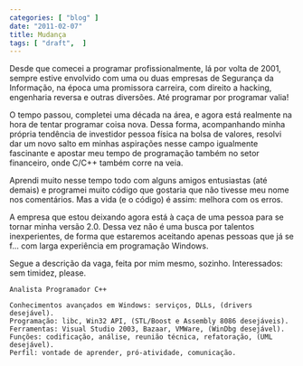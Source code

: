 ```yaml
---
categories: [ "blog" ]
date: "2011-02-07"
title: Mudança
tags: [ "draft",  ]
---
```


Desde que comecei a programar profissionalmente, lá por volta de 2001, sempre estive envolvido com uma ou duas empresas de Segurança da Informação, na época uma promissora carreira, com direito a hacking, engenharia reversa e outras diversões. Até programar por programar valia!

O tempo passou, completei uma década na área, e agora está realmente na hora de tentar programar coisa nova. Dessa forma, acompanhando minha própria tendência de investidor pessoa física na bolsa de valores, resolvi dar um novo salto em minhas aspirações nesse campo igualmente fascinante e apostar meu tempo de programação também no setor financeiro, onde C/C++ também corre na veia.

Aprendi muito nesse tempo todo com alguns amigos entusiastas (até demais) e programei muito código que gostaria que não tivesse meu nome nos comentários. Mas a vida (e o código) é assim: melhora com os erros.


A empresa que estou deixando agora está à caça de uma pessoa para se tornar minha versão 2.0. Dessa vez não é uma busca por talentos inexperientes, de forma que estaremos aceitando apenas pessoas que já se f... com larga experiência em programação Windows.

Segue a descrição da vaga, feita por mim mesmo, sozinho. Interessados: sem timidez, please.

    Analista Programador C++
    
    Conhecimentos avançados em Windows: serviços, DLLs, (drivers desejável).
    Programação: libc, Win32 API, (STL/Boost e Assembly 8086 desejáveis).
    Ferramentas: Visual Studio 2003, Bazaar, VMWare, (WinDbg desejável).
    Funções: codificação, análise, reunião técnica, refatoração, (UML desejável).
    Perfil: vontade de aprender, pró-atividade, comunicação.

